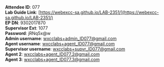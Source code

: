 
**Attendee ID**: 077  
**Lab Guide Link**: [https://webexcc-sa.github.io/LAB-2351/](https://webexcc-sa.github.io/LAB-2351/)  
**EP DN**: 9302017870  
**Supervisor Ext**: 1077  
**Password**: jRNq5x@w  
**Admin username**: wxcclabs+admin_ID077@gmail.com  
**Agent username**: wxcclabs+agent_ID077@gmail.com  
**Supervisor username**: wxcclabs+supvr_ID077@gmail.com  
**Agent 2**: wxcclabs+agent_ID077.2@gmail.com  
**Agent 3**: wxcclabs+agent_ID077.3@gmail.com  
